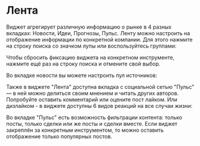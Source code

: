# Лента 
Виджет агрегирует различную информацию о рынке в 4 разных вкладках: Новости, Идеи, Прогнозы, Пульс. Ленту можно настроить на отображение информации по конкретной компании. Для этого нажмите на строку поиска со значком лупы или воспользуйтесь группами:

Чтобы сбросить фиксацию виджета на конкретном инструменте, нажмите ещё раз на строку поиска и отмените свой выбор. 

Во вкладке новости вы можете настроить пул источников: 

Также в виджете "Лента" доступна вкладка с социальной сетью "Пульс" — в ней можно делиться своим мнением и читать других авторов. Попробуйте оставить комментарий или оцените пост лайком. Или дизлайком - в виджете доступны 6 видов реакций на все случаи жизни: 

Во вкладке "Пульс" есть возможность фильтрации контента: только посты, только сделки или же посты и сделки вместе. Если виджет закреплён за конкретным инструментом, то можно оставить отображение только популярных постов. 
 

